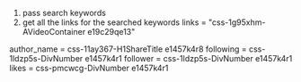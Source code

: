 1. pass search keywords
2. get all the links for the searched keywords
    links = "css-1g95xhm-AVideoContainer e19c29qe13"


author_name = css-11ay367-H1ShareTitle e1457k4r8
following = css-1ldzp5s-DivNumber e1457k4r1
follower = css-1ldzp5s-DivNumber e1457k4r1
likes = css-pmcwcg-DivNumber e1457k4r1